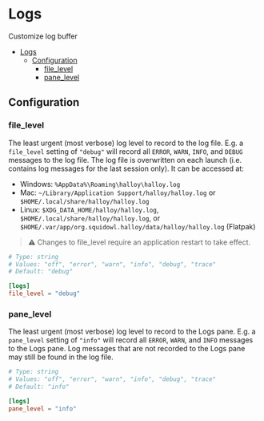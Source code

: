# Logs

Customize log buffer

- [Logs](#logs)
  - [Configuration](#configuration)
    - [file\_level](#file_level)
    - [pane\_level](#pane_level)

## Configuration

### file_level

The least urgent (most verbose) log level to record to the log file.
E.g. a `file_level` setting of `"debug"` will record all `ERROR`, `WARN`, `INFO`, and `DEBUG` messages to the log file.
The log file is overwritten on each launch (i.e. contains log messages for the last session only).  It can be accessed at:

* Windows: `%AppData%\Roaming\halloy\halloy.log`
* Mac: `~/Library/Application Support/halloy/halloy.log` or `$HOME/.local/share/halloy/halloy.log`
* Linux: `$XDG_DATA_HOME/halloy/halloy.log`, `$HOME/.local/share/halloy/halloy.log`, or `$HOME/.var/app/org.squidowl.halloy/data/halloy/halloy.log` (Flatpak)

> ⚠️  Changes to file_level require an application restart to take effect.

```toml
# Type: string
# Values: "off", "error", "warn", "info", "debug", "trace"
# Default: "debug"

[logs]
file_level = "debug"
```

### pane_level

The least urgent (most verbose) log level to record to the Logs pane.
E.g. a `pane_level` setting of `"info"` will record all `ERROR`, `WARN`, and `INFO` messages to the Logs pane.
Log messages that are not recorded to the Logs pane may still be found in the log file.

```toml
# Type: string
# Values: "off", "error", "warn", "info", "debug", "trace"
# Default: "info"

[logs]
pane_level = "info"
```
